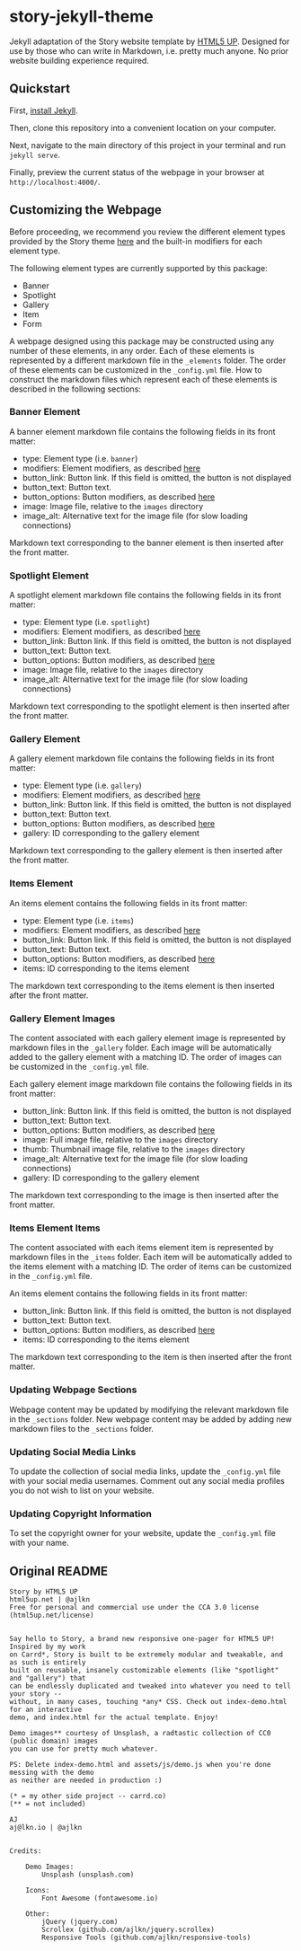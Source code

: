# story-jekyll-theme
Jekyll adaptation of the Story website template by [HTML5 UP](https://html5up.net).  Designed for use by those who can write in Markdown, i.e. pretty much anyone.  No prior website building experience required.

## Quickstart

First, [install Jekyll](https://jekyllrb.com/docs/installation/).

Then, clone this repository into a convenient location on your computer.

Next, navigate to the main directory of this project in your terminal and run `jekyll serve`.

Finally, preview the current status of the webpage in your browser at `http://localhost:4000/`.

## Customizing the Webpage

Before proceeding, we recommend you review the different element types provided by the Story theme [here](https://html5up.net/uploads/demos/story/) and the built-in modifiers for each element type.

The following element types are currently supported by this package:
 - Banner
 - Spotlight
 - Gallery
 - Item
 - Form

A webpage designed using this package may be constructed using any number of these elements, in any order.  Each of these elements is represented by a different markdown file in the `_elements` folder.  The order of these elements can be customized in the `_config.yml` file.  How to construct the markdown files which represent each of these elements is described in the following sections:

### Banner Element

A banner element markdown file contains the following fields in its front matter: 
 - type: Element type (i.e. `banner`)
 - modifiers: Element modifiers, as described [here](https://html5up.net/uploads/demos/story/)
 - button_link: Button link.  If this field is omitted, the button is not displayed
 - button_text: Button text.
 - button_options: Button modifiers, as described [here](https://html5up.net/uploads/demos/story/)
 - image: Image file, relative to the `images` directory
 - image_alt: Alternative text for the image file (for slow loading connections)

Markdown text corresponding to the banner element is then inserted after the front matter.

### Spotlight Element

A spotlight element markdown file contains the following fields in its front matter: 
 - type: Element type (i.e. `spotlight`)
 - modifiers: Element modifiers, as described [here](https://html5up.net/uploads/demos/story/)
 - button_link: Button link.  If this field is omitted, the button is not displayed
 - button_text: Button text.
 - button_options: Button modifiers, as described [here](https://html5up.net/uploads/demos/story/)
 - image: Image file, relative to the `images` directory
 - image_alt: Alternative text for the image file (for slow loading connections)

Markdown text corresponding to the spotlight element is then inserted after the front matter.

### Gallery Element

A gallery element markdown file contains the following fields in its front matter: 
 - type: Element type (i.e. `gallery`)
 - modifiers: Element modifiers, as described [here](https://html5up.net/uploads/demos/story/)
 - button_link: Button link.  If this field is omitted, the button is not displayed
 - button_text: Button text.
 - button_options: Button modifiers, as described [here](https://html5up.net/uploads/demos/story/)
 - gallery: ID corresponding to the gallery element

Markdown text corresponding to the gallery element is then inserted after the front matter.

### Items Element

An items element contains the following fields in its front matter: 
 - type: Element type (i.e. `items`)
 - modifiers: Element modifiers, as described [here](https://html5up.net/uploads/demos/story/)
 - button_link: Button link.  If this field is omitted, the button is not displayed
 - button_text: Button text.
 - button_options: Button modifiers, as described [here](https://html5up.net/uploads/demos/story/)
 - items: ID corresponding to the items element

The markdown text corresponding to the items element is then inserted after the front matter.

### Gallery Element Images

The content associated with each gallery element image is represented by markdown files in the `_gallery` folder.  Each image will be automatically added to the gallery element with a matching ID.  The order of images can be customized in the `_config.yml` file.

Each gallery element image markdown file contains the following fields in its front matter:
 - button_link: Button link.  If this field is omitted, the button is not displayed
 - button_text: Button text.
 - button_options: Button modifiers, as described [here](https://html5up.net/uploads/demos/story/)
 - image: Full image file, relative to the `images` directory
 - thumb: Thumbnail image file, relative to the `images` directory
 - image_alt: Alternative text for the image file (for slow loading connections)
 - gallery: ID corresponding to the gallery element

The markdown text corresponding to the image is then inserted after the front matter.

### Items Element Items

The content associated with each items element item is represented by markdown files in the `_items` folder.  Each item will be automatically added to the items element with a matching ID.  The order of items can be customized in the `_config.yml` file.

An items element contains the following fields in its front matter: 
 - button_link: Button link.  If this field is omitted, the button is not displayed
 - button_text: Button text.
 - button_options: Button modifiers, as described [here](https://html5up.net/uploads/demos/story/)
 - items: ID corresponding to the items element

The markdown text corresponding to the item is then inserted after the front matter.

### Updating Webpage Sections

Webpage content may be updated by modifying the relevant markdown file in the `_sections` folder.  New webpage content may be added by adding new markdown files to the `_sections` folder.

### Updating Social Media Links

To update the collection of social media links, update the `_config.yml` file with your social media usernames.  Comment out any social media profiles you do not wish to list on your website. 

### Updating Copyright Information

To set the copyright owner for your website, update the `_config.yml` file with your name.

## Original README
```
Story by HTML5 UP
html5up.net | @ajlkn
Free for personal and commercial use under the CCA 3.0 license (html5up.net/license)


Say hello to Story, a brand new responsive one-pager for HTML5 UP! Inspired by my work
on Carrd*, Story is built to be extremely modular and tweakable, and as such is entirely
built on reusable, insanely customizable elements (like "spotlight" and "gallery") that
can be endlessly duplicated and tweaked into whatever you need to tell your story --
without, in many cases, touching *any* CSS. Check out index-demo.html for an interactive
demo, and index.html for the actual template. Enjoy!

Demo images** courtesy of Unsplash, a radtastic collection of CC0 (public domain) images
you can use for pretty much whatever.

PS: Delete index-demo.html and assets/js/demo.js when you're done messing with the demo
as neither are needed in production :)

(* = my other side project -- carrd.co)
(** = not included)

AJ
aj@lkn.io | @ajlkn


Credits:

	Demo Images:
		Unsplash (unsplash.com)

	Icons:
		Font Awesome (fontawesome.io)

	Other:
		jQuery (jquery.com)
		Scrollex (github.com/ajlkn/jquery.scrollex)
		Responsive Tools (github.com/ajlkn/responsive-tools)
```
